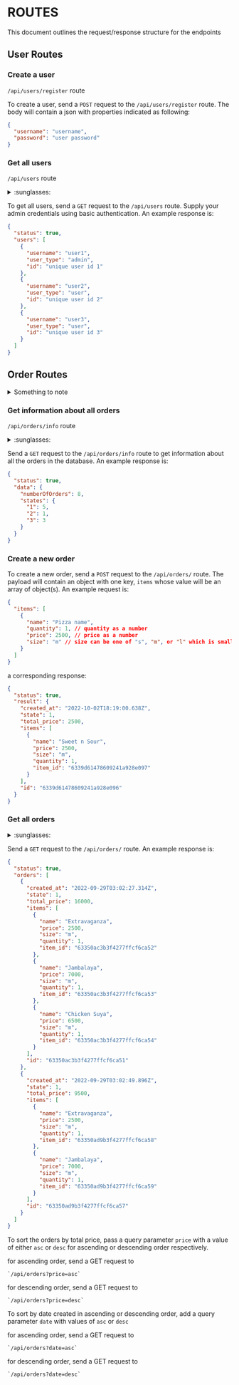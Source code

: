 # ROUTES

This document outlines the request/response structure for the endpoints

## User Routes

### Create a user

`/api/users/register` route

To create a user, send a `POST` request to the `/api/users/register` route. The body will contain a json with properties indicated as following:

```json
{
  "username": "username",
  "password": "user password"
}
```

### Get all users

`/api/users` route

<details>
<summary> :sunglasses: </summary>
This route is only accessible to users with the `admin` role
</details>

To get all users, send a `GET` request to the `/api/users` route. Supply your admin credentials using basic authentication. An example response is:

```json
{
  "status": true,
  "users": [
    {
      "username": "user1",
      "user_type": "admin",
      "id": "unique user id 1"
    },
    {
      "username": "user2",
      "user_type": "user",
      "id": "unique user id 2"
    },
    {
      "username": "user3",
      "user_type": "user",
      "id": "unique user id 3"
    }
  ]
}
```

## Order Routes

<details>
<summary>Something to note</summary>
Supply login credentials using basic authentication when sending requests to any of the routes listed below. 
</details>

### Get information about all orders

`/api/orders/info` route

<details>
<summary> :sunglasses: </summary>
This route is only accessible to users with the `admin` role
</details>

Send a `GET` request to the `/api/orders/info` route to get information about all the orders in the database. An example response is:

```json
{
  "status": true,
  "data": {
    "numberOfOrders": 8,
    "states": {
      "1": 5,
      "2": 1,
      "3": 3
    }
  }
}
```

### Create a new order

To create a new order, send a `POST` request to the `/api/orders/` route. The payload will contain an object with one key, `items` whose value will be an array of object(s). An example request is:

```json
{
  "items": [
    {
      "name": "Pizza name",
      "quantity": 1, // quantity as a number
      "price": 2500, // price as a number
      "size": "m" // size can be one of "s", "m", or "l" which is small, medium or large
    }
  ]
}
```

a corresponding response:

```json
{
  "status": true,
  "result": {
    "created_at": "2022-10-02T18:19:00.638Z",
    "state": 1,
    "total_price": 2500,
    "items": [
      {
        "name": "Sweet n Sour",
        "price": 2500,
        "size": "m",
        "quantity": 1,
        "item_id": "6339d61478609241a928e097"
      }
    ],
    "id": "6339d61478609241a928e096"
  }
}
```

### Get all orders

<details>
<summary> :sunglasses: </summary>
This route is only accessible to users with the `admin` role
</details>

Send a `GET` request to the `/api/orders/` route. An example response is:

```json
{
  "status": true,
  "orders": [
    {
      "created_at": "2022-09-29T03:02:27.314Z",
      "state": 1,
      "total_price": 16000,
      "items": [
        {
          "name": "Extravaganza",
          "price": 2500,
          "size": "m",
          "quantity": 1,
          "item_id": "63350ac3b3f4277ffcf6ca52"
        },
        {
          "name": "Jambalaya",
          "price": 7000,
          "size": "m",
          "quantity": 1,
          "item_id": "63350ac3b3f4277ffcf6ca53"
        },
        {
          "name": "Chicken Suya",
          "price": 6500,
          "size": "m",
          "quantity": 1,
          "item_id": "63350ac3b3f4277ffcf6ca54"
        }
      ],
      "id": "63350ac3b3f4277ffcf6ca51"
    },
    {
      "created_at": "2022-09-29T03:02:49.896Z",
      "state": 1,
      "total_price": 9500,
      "items": [
        {
          "name": "Extravaganza",
          "price": 2500,
          "size": "m",
          "quantity": 1,
          "item_id": "63350ad9b3f4277ffcf6ca58"
        },
        {
          "name": "Jambalaya",
          "price": 7000,
          "size": "m",
          "quantity": 1,
          "item_id": "63350ad9b3f4277ffcf6ca59"
        }
      ],
      "id": "63350ad9b3f4277ffcf6ca57"
    }
  ]
}
```

To sort the orders by total price, pass a query parameter `price` with a value of either `asc` or `desc` for ascending or descending order respectively. 

for ascending order, send a GET request to
```text
`/api/orders?price=asc`
```

for descending order, send a GET request to
```text
`/api/orders?price=desc`
```

To sort by date created in ascending or descending order, add a query parameter `date` with values of `asc` or `desc`

for ascending order, send a GET request to
```text
`/api/orders?date=asc`
```

for descending order, send a GET request to
```text
`/api/orders?date=desc`
```